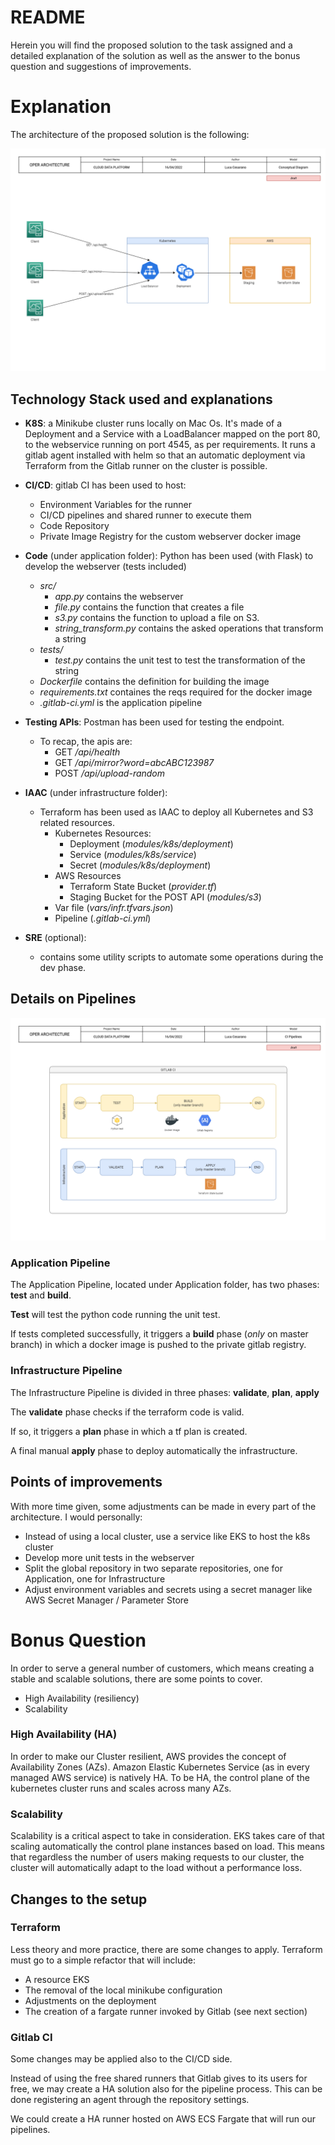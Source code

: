 # README

Herein you will find the proposed solution to the task assigned and a detailed explanation of the solution as well as the
answer to the bonus question and suggestions of improvements.

# Explanation

The architecture of the proposed solution is the following:

![Conceptual Diagram](docs/architecture-High_Level_Architecture.drawio.png)

## Technology Stack used and explanations

- **K8S**: a Minikube cluster runs locally on Mac Os. It's made of a Deployment and a Service with a LoadBalancer mapped
  on the port 80, to the webservice running on port 4545, as per requirements. It runs a gitlab agent installed with
  helm so that an automatic deployment via Terraform from the Gitlab runner on the cluster is possible.


- **CI/CD**: gitlab CI has been used to host:
    - Environment Variables for the runner
    - CI/CD pipelines and shared runner to execute them
    - Code Repository
    - Private Image Registry for the custom webserver docker image


- **Code** (under application folder): Python has been used (with Flask) to develop the webserver (tests included)
    - _src/_
        - _app.py_ contains the webserver
        - _file.py_ contains the function that creates a file
        - _s3.py_ contains the function to upload a file on S3.
        - _string_transform.py_ contains the asked operations that transform a string
    - _tests/_
        - _test.py_ contains the unit test to test the transformation of the string
    - _Dockerfile_ contains the definition for building the image
    - _requirements.txt_ containes the reqs required for the docker image
    - _.gitlab-ci.yml_ is the application pipeline


- **Testing APIs**: Postman has been used for testing the endpoint.
    - To recap, the apis are:
        - GET _/api/health_
        - GET _/api/mirror?word=abcABC123987_
        - POST _/api/upload-random_


- **IAAC** (under infrastructure folder):
    - Terraform has been used as IAAC to deploy all Kubernetes and S3 related resources.
        - Kubernetes Resources:
            - Deployment (_modules/k8s/deployment_)
            - Service (_modules/k8s/service_)
            - Secret (_modules/k8s/deployment_)
        - AWS Resources
            - Terraform State Bucket (_provider.tf_)
            - Staging Bucket for the POST API (_modules/s3_)
        - Var file (_vars/infr.tfvars.json_)
        - Pipeline (_.gitlab-ci.yml_)


- **SRE** (optional):
    - contains some utility scripts to automate some operations during the dev phase.

## Details on Pipelines

![CI Pipelines](docs/architecture-CI_Pipelines.drawio.png)

### Application Pipeline

The Application Pipeline, located under Application folder, has two phases: **test** and **build**.

**Test** will test the python code running the unit test.

If tests completed successfully, it triggers a **build** phase (_only_ on master branch) in which a docker image is
pushed to the private gitlab registry.

### Infrastructure Pipeline

The Infrastructure Pipeline is divided in three phases: **validate**, **plan**, **apply**

The **validate** phase checks if the terraform code is valid.

If so, it triggers a **plan** phase in which a tf plan is created.

A final manual **apply** phase to deploy automatically the infrastructure.

## Points of improvements

With more time given, some adjustments can be made in every part of the architecture. I would personally:

- Instead of using a local cluster, use a service like EKS to host the k8s cluster
- Develop more unit tests in the webserver
- Split the global repository in two separate repositories, one for Application, one for Infrastructure
- Adjust environment variables and secrets using a secret manager like AWS Secret Manager / Parameter Store

# Bonus Question

In order to serve a general number of customers, which means creating a stable and scalable solutions, there are some
points to cover.

- High Availability (resiliency)
- Scalability

### High Availability (HA)

In order to make our Cluster resilient, AWS provides the concept of Availability Zones (AZs). Amazon Elastic
Kubernetes Service (as in every managed AWS service)
is natively HA. To be HA, the control plane of the kubernetes cluster runs and scales across many AZs.

### Scalability

Scalability is a critical aspect to take in consideration. EKS takes care of that scaling automatically the control
plane instances based on load. This means that regardless the number of users making requests to our cluster, the
cluster will automatically adapt to the load without a performance loss.

## Changes to the setup

### Terraform

Less theory and more practice, there are some changes to apply. Terraform must go to a simple refactor that will
include:

- A resource EKS
- The removal of the local minikube configuration
- Adjustments on the deployment
- The creation of a fargate runner invoked by Gitlab (see next section)

### Gitlab CI

Some changes may be applied also to the CI/CD side.

Instead of using the free shared runners that Gitlab gives to its users for free, we may create a HA solution also for
the pipeline process. This can be done registering an agent through the repository settings.

We could create a HA runner hosted on AWS ECS Fargate that will run our pipelines.